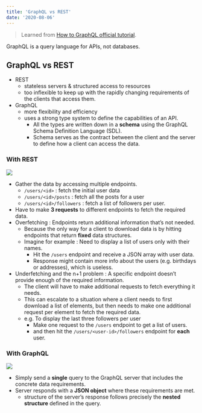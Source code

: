 ```yaml
---
title: 'GraphQL vs REST'
date: '2020-08-06'
---
```


> Learned from [How to GraphQL official tutorial](https://www.howtographql.com).

GraphQL is a <span>query language</span> for APIs, not databases.

## GraphQL vs REST

- <span>REST</span>
  - stateless servers & structured access to resources
  - too inflexible to keep up with the rapidly changing requirements of the clients that access them.
- <span>GraphQL</span>
  - more flexibility and efficiency
  - uses a strong type system to define the capabilities of an API.
      - All the types are written down in a **schema** using the GraphQL Schema Definition Language (SDL).
      - Schema serves as the contract between the client and the server to define how a client can access the data.

### With REST

![](https://imgur.com/VRyV7Jh.png)

- Gather the data by accessing multiple endpoints.
  - `/users/<id>` : fetch the initial user data
  - `/users/<id>/posts` : fetch all the posts for a user
  - `/users/<id>/followers` : fetch a list of followers per user.
- Have to make **3 requests** to different endpoints to fetch the required data.
- <span>Overfetching</span> : Endpoints return additional information that’s not needed.
  - Because the only way for a client to download data is by hitting endpoints that return **fixed** data structures.
  - Imagine for example : Need to display a list of users only with their names.
      - Hit the `/users` endpoint and receive a JSON array with user data.
      - Response might contain more info about the users (e.g. birthdays or addresses), which is useless.
- <span>Underfetching</span> and the <span>n+1 problem</span> : A specific endpoint doesn’t provide enough of the required information.
  - The client will have to make additional requests to fetch everything it needs.
  - This can escalate to a situation where a client needs to first download a list of elements, but then needs to make one additional request per element to fetch the required data.
  - e.g. To display the last three followers per user
      - Make one request to the `/users` endpoint to get a list of users.
      - and then hit the `/users/<user-id>/followers` endpoint for **each** user.

### With GraphQL

![](https://imgur.com/z9VKnHs.png)

- Simply send a **single** query to the GraphQL server that includes the concrete data requirements.
- Server responds with a **JSON object** where these requirements are met.
  - structure of the server’s response follows precisely the **nested structure** defined in the query.